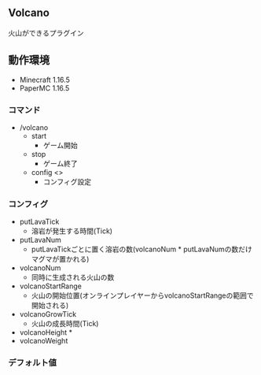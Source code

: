 ## Volcano

火山ができるプラグイン

## 動作環境

- Minecraft 1.16.5
- PaperMC 1.16.5

### コマンド

* /volcano
  * start 
    * ゲーム開始
  * stop
    * ゲーム終了
  * config <>
    * コンフィグ設定

### コンフィグ

* putLavaTick
  * 溶岩が発生する時間(Tick)
* putLavaNum
  * putLavaTickごとに置く溶岩の数(volcanoNum * putLavaNumの数だけマグマが置かれる)
* volcanoNum
  * 同時に生成される火山の数
* volcanoStartRange
  * 火山の開始位置(オンラインプレイヤーからvolcanoStartRangeの範囲で開始される)
* volcanoGrowTick
  * 火山の成長時間(Tick)
* volcanoHeight
  * 
* volcanoWeight

### デフォルト値

